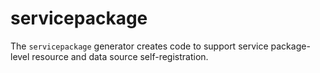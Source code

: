 # servicepackage

The `servicepackage` generator creates code to support service package-level resource and data source self-registration.
